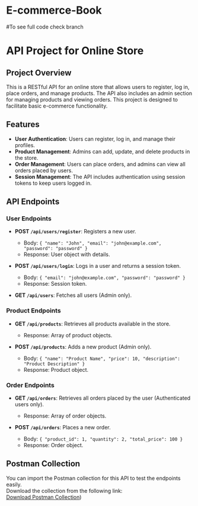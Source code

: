 # E-commerce-Book
#To see full code check branch
# API Project for Online Store


## Project Overview

This is a RESTful API for an online store that allows users to register, log in, place orders, and manage products. The API also includes an admin section for managing products and viewing orders. This project is designed to facilitate basic e-commerce functionality.

## Features

- **User Authentication**: Users can register, log in, and manage their profiles.
- **Product Management**: Admins can add, update, and delete products in the store.
- **Order Management**: Users can place orders, and admins can view all orders placed by users.
- **Session Management**: The API includes authentication using session tokens to keep users logged in.

## API Endpoints

### User Endpoints

- **POST `/api/users/register`**: Registers a new user.  
    - Body: `{ "name": "John", "email": "john@example.com", "password": "password" }`
    - Response: User object with details.

- **POST `/api/users/login`**: Logs in a user and returns a session token.  
    - Body: `{ "email": "john@example.com", "password": "password" }`
    - Response: Session token.

- **GET `/api/users`**: Fetches all users (Admin only).

### Product Endpoints

- **GET `/api/products`**: Retrieves all products available in the store.  
    - Response: Array of product objects.

- **POST `/api/products`**: Adds a new product (Admin only).  
    - Body: `{ "name": "Product Name", "price": 10, "description": "Product Description" }`
    - Response: Product object.

### Order Endpoints

- **GET `/api/orders`**: Retrieves all orders placed by the user (Authenticated users only).  
    - Response: Array of order objects.

- **POST `/api/orders`**: Places a new order.  
    - Body: `{ "product_id": 1, "quantity": 2, "total_price": 100 }`
    - Response: Order object.

## Postman Collection

You can import the Postman collection for this API to test the endpoints easily.  
Download the collection from the following link:  
[Download Postman Collection](https://documenter.getpostman.com/view/40192073/2sAYBa9pSV))

